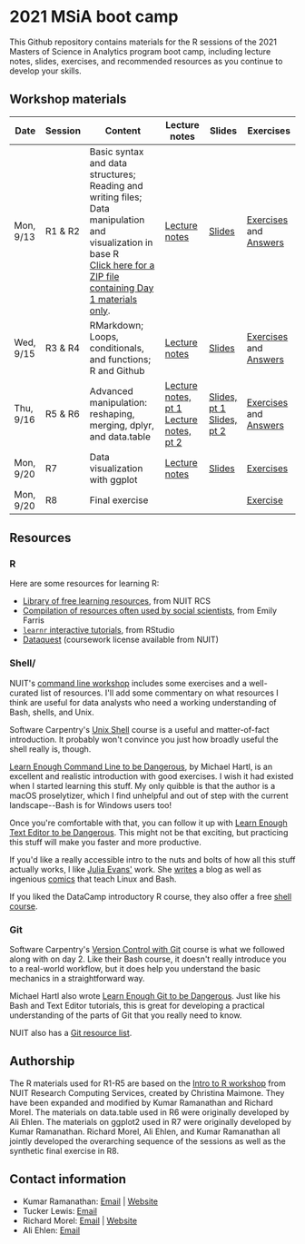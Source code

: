 # 2021 MSiA boot camp

This Github repository contains materials for the R sessions of the 2021 Masters of Science in Analytics program boot camp, including lecture notes, slides, exercises, and recommended resources as you continue to develop your skills.

## Workshop materials

| Date | Session | Content | Lecture notes | Slides | Exercises |
|------|---------|---------|---------------|--------|-----------|
| Mon, 9/13 | R1 & R2 | Basic syntax and data structures; Reading and writing files; Data manipulation and visualization in base R<br>[Click here for a ZIP file containing Day 1 materials only](https://github.com/msia/bootcamp-2021/raw/master/day1_only.zip). | [Lecture notes](https://msia.github.io/bootcamp-2021/lecturenotes/R1-R2_lecturenotes) | [Slides](https://msia.github.io/bootcamp-2021/lectureslides/R1-R2_slides) | [Exercises](https://github.com/MSIA/bootcamp-2021/blob/master/exercises/R1-R2_exercises.R) and [Answers](https://github.com/MSIA/bootcamp-2021/blob/master/exercises/R1-R2_exercises_with_answers.R) |
| Wed, 9/15 | R3 & R4 | RMarkdown; Loops, conditionals, and functions; R and Github | [Lecture notes](https://msia.github.io/bootcamp-2021/lecturenotes/R3-R4_lecturenotes) | [Slides](https://msia.github.io/bootcamp-2021/lectureslides/R3-R4_slides) | [Exercises](https://msia.github.io/bootcamp-2021/exercises/R3-R4_exercises_no_answers.html) and [Answers](https://msia.github.io/bootcamp-2021/exercises/R3-R4_exercises_with_answers.html) |
| Thu, 9/16 | R5 & R6 | Advanced manipulation: reshaping, merging, dplyr, and data.table | [Lecture notes, pt 1](https://msia.github.io/bootcamp-2021/lecturenotes/R5_lecturenotes)<br />[Lecture notes, pt 2](https://msia.github.io/bootcamp-2021/lecturenotes/R6_lecturenotes) | [Slides, pt 1](https://msia.github.io/bootcamp-2021/lectureslides/R5_slides)<br />[Slides, pt 2](https://msia.github.io/bootcamp-2021/lectureslides/R6_slides) | [Exercises](https://msia.github.io/bootcamp-2021/exercises/R5-R6_exercises_no_answers.html) and [Answers](https://msia.github.io/bootcamp-2021/exercises/R5-R6_exercises_with_answers.html) |
| Mon, 9/20 | R7 | Data visualization with ggplot | [Lecture notes](https://msia.github.io/bootcamp-2021/lecturenotes/R7_lecturenotes) | [Slides](https://msia.github.io/bootcamp-2021/lectureslides/R7_slides) | [Exercises](https://github.com/kumarhk/bootcamp-2021/blob/master/exercises/R7_exercises.md) |
| Mon, 9/20 | R8 | Final exercise | | | [Exercise](https://github.com/MSIA/bootcamp-2021/blob/master/exercises/R8_final-exercise-instructions.md) |

## Resources

### R

Here are some resources for learning R:

-   [Library of free learning resources](https://sites.northwestern.edu/researchcomputing/category/learning-resources/), from NUIT RCS
-   [Compilation of resources often used by social scientists](https://efarristcu.medium.com/teaching-myself-r-c03c52361bed), from Emily Farris
-   [`learnr` interactive tutorials](https://rstudio.github.io/learnr/), from RStudio
-   [Dataquest](https://www.it.northwestern.edu/research/campus-events/data-camp.html) (coursework license available from NUIT)

### Shell/

NUIT's [command line workshop](https://github.com/nuitrcs/commandlineworkshop) includes some exercises and a well-curated list of resources. I'll add some commentary on what resources I think are useful for data analysts who need a working understanding of Bash, shells, and Unix.

Software Carpentry's [Unix Shell](http://swcarpentry.github.io/shell-novice/) course is a useful and matter-of-fact introduction. It probably won't convince you just how broadly useful the shell really is, though.

[Learn Enough Command Line to be Dangerous](https://www.learnenough.com/command-line-tutorial), by Michael Hartl, is an excellent and realistic introduction with good exercises. I wish it had existed when I started learning this stuff. My only quibble is that the author is a macOS proselytizer, which I find unhelpful and out of step with the current landscape--Bash is for Windows users too!

Once you're comfortable with that, you can follow it up with [Learn Enough Text Editor to be Dangerous](https://www.learnenough.com/text-editor-tutorial). This might not be that exciting, but practicing this stuff will make you faster and more productive.

If you'd like a really accessible intro to the nuts and bolts of how all this stuff actually works, I like [Julia Evans'](https://twitter.com/b0rk) work. She [writes](https://jvns.ca/) a blog as well as ingenious [comics](https://twitter.com/i/moments/1026078161115729920) that teach Linux and Bash.

If you liked the DataCamp introductory R course, they also offer a free [shell course](https://www.datacamp.com/courses/introduction-to-shell-for-data-science).

### Git

Software Carpentry's [Version Control with Git](http://swcarpentry.github.io/git-novice/) course is what we followed along with on day 2. Like their Bash course, it doesn't really introduce you to a real-world workflow, but it does help you understand the basic mechanics in a straightforward way.

Michael Hartl also wrote [Learn Enough Git to be Dangerous](https://www.learnenough.com/git-tutorial). Just like his Bash and Text Editor tutorials, this is great for developing a practical understanding of the parts of Git that you really need to know.

NUIT also has a [Git resource list](https://github.com/nuitrcs/gitworkshop).

## Authorship

The R materials used for R1-R5 are based on the [Intro to R workshop](https://github.com/nuitrcs/r_intro_june2018) from NUIT Research Computing Services, created by Christina Maimone. They have been expanded and modified by Kumar Ramanathan and Richard Morel. The materials on data.table used in R6 were originally developed by Ali Ehlen. The materials on ggplot2 used in R7 were originally developed by Kumar Ramanathan. Richard Morel, Ali Ehlen, and Kumar Ramanathan all jointly developed the overarching sequence of the sessions as well as the synthetic final exercise in R8.

## Contact information

-   Kumar Ramanathan: [Email](mailto:kumar.ramanathan@u.northwestern.edu) \| [Website](http://www.kumar.fyi)
-   Tucker Lewis: [Email](mailto:matthewlewis2018@u.northwestern.edu)
-   Richard Morel: [Email](mailto:richard.morel@u.northwestern.edu) \| [Website](http://ramorel.github.io)
-   Ali Ehlen: [Email](mailto:AnnalieseEhlen2020@u.northwestern.edu)
